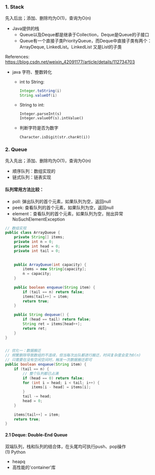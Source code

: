 ### 1. Stack   
先入后出；添加、删除均为O(1)，查询为O(n)   



- Java提供的栈
  - Queue以及Deque都是继承于Collection，Deque是Queue的子接口
  - Queue有一个直接子类PriorityQueue，而Deque中直接子类有两个：ArrayDeque, LinkedList。LinkedList 又是List的子类

References:
https://blog.csdn.net/weixin_42091177/article/details/112734703    





- java 字符、整数转化
  - int to String:
    ```java
    Integer.toString(i)
    String.valueOf(i)
    ```
    
  - String to int:
  
    ```
    Integer.parseInt(s)
    Integer.valueOf(s).intValue()
    ```
  
  - 判断字符是否为数字
  
    ```
    Character.isDigit(str.charAt(i))
    ```
  













### 2. Queue   
先入先出；添加、删除均为O(1)，查询为O(n)

- 顺序队列：数组实现的
- 链式队列：链表实现



#### 队列常用方法比较：   
- poll: 弹出队列的首个元素，如果队列为空，返回null
- peek: 查看队列的首个元素，如果队列为空，返回null
- element：查看队列的首个元素，如果队列为空，抛出异常NoSuchElementException



```java
// 数组实现
public class ArrayQueue {
    private String[] items;
    private int n = 0;
    private int head = 0;
    private int tail = 0;
    
    
    public ArrayQueue(int capacity) {
        items = new String[capacity];
        n = capacity;
    }
    
    public boolean enqueue(String item) {
        if (tail == n) return false;
        items[tail++] = item;
        return true;
    }
    
    public String dequeue() {
        if (head == tail) return false;
        String ret = items[head++];
        return ret;
    }
}


// 优化一：数据搬迁
// 频繁删除导致数组的不连续，但当每次出队都进行搬迁，时间复杂度会变为O(n)
// 只需要在没有空闲空间时，触发一次数据搬迁即可
public boolean enqueue(String item) {
    if (tail == n) {
        // 整个队列都已占满
        if (head == 0) return false;
        for (int i = head; i < tail; i++) {
            items[i - head] = items[i];
        }
        tail -= head;
        head = 0;
    }
    
    items[tail++] = item;
    return true;
}
```









#### 2.1 Deque: Double-End Queue   

双端队列，栈和队列的结合体，在头尾均可执行push、pop操作    
(1) Python    
- heapq
- 高性能的'container'库
